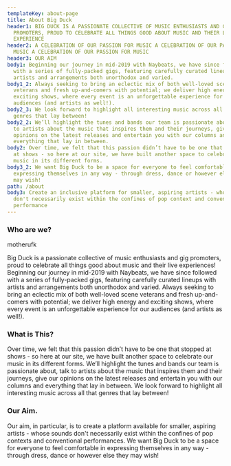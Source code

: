 ```yaml
---
templateKey: about-page
title: About Big Duck
header1: BIG DUCK IS A PASSIONATE COLLECTIVE OF MUSIC ENTHUSIASTS AND GIG
  PROMOTERS, PROUD TO CELEBRATE ALL THINGS GOOD ABOUT MUSIC AND THEIR LIVE
  EXPERIENCE
header2: A CELEBRATION OF OUR PASSION FOR MUSIC A CELEBRATION OF OUR PASSION FOR
  MUSIC A CELEBRATION OF OUR PASSION FOR MUSIC
header3: OUR AIM
body1: Beginning our journey in mid-2019 with Naybeats, we have since followed
  with a series of fully-packed gigs, featuring carefully curated lineups with
  artists and arrangements both unorthodox and varied.
body1_2: Always seeking to bring an eclectic mix of both well-loved scene
  veterans and fresh up-and-comers with potential; we deliver high energy and
  exciting shows, where every event is an unforgettable experience for our
  audiences (and artists as well!).
body2_3: We look forward to highlight all interesting music across all that
  genres that lay between!
body2_2: We’ll highlight the tunes and bands our team is passionate about, talk
  to artists about the music that inspires them and their journeys, give our
  opinions on the latest releases and entertain you with our columns and
  everything that lay in between.
body2: Over time, we felt that this passion didn’t have to be one that stopped
  at shows - so here at our site, we have built another space to celebrate our
  music in its different forms.
body3_2: We want Big Duck to be a space for everyone to feel comfortable in
  expressing themselves in any way - through dress, dance or however else they
  may wish!
path: /about
body3: Create an inclusive platform for smaller, aspiring artists - whose sounds
  don't necessarily exist within the confines of pop context and conventional
  performance
---
```


### Who are we?

motherufk

Big Duck is a passionate collective of music enthusiasts and gig promoters, proud to celebrate all things good about music and their live experiences! Beginning our journey in mid-2019 with Naybeats, we have since followed with a series of fully-packed gigs, featuring carefully curated lineups with artists and arrangements both unorthodox and varied. Always seeking to bring an eclectic mix of both well-loved scene veterans and fresh up-and-comers with potential; we deliver high energy and exciting shows, where every event is an unforgettable experience for our audiences (and artists as well!).

### What is This?

Over time, we felt that this passion didn’t have to be one that stopped at shows - so here at our site, we have built another space to celebrate our music in its different forms. We’ll highlight the tunes and bands our team is passionate about, talk to artists about the music that inspires them and their journeys, give our opinions on the latest releases and entertain you with our columns and everything that lay in between. We look forward to highlight all interesting music across all that genres that lay between!

### Our Aim.

Our aim, in particular, is to create a platform available for smaller, aspiring artists - whose sounds don't necessarily exist within the confines of pop contexts and conventional performances. We want Big Duck to be a space for everyone to feel comfortable in expressing themselves in any way - through dress, dance or however else they may wish!
